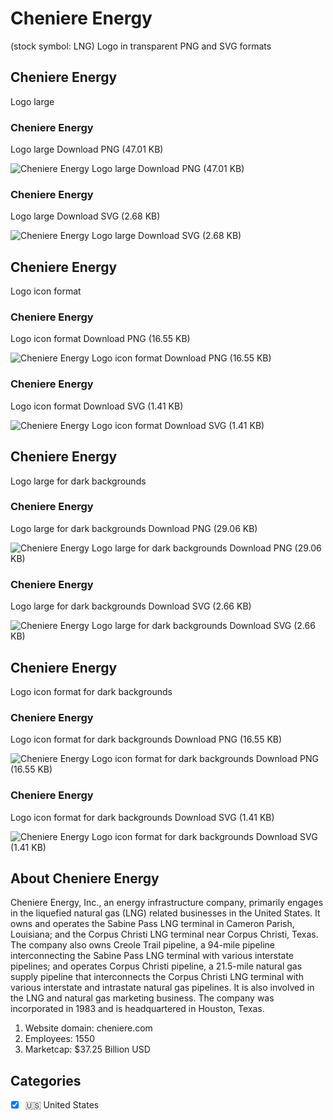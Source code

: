 # Cheniere Energy
 (stock symbol: LNG) Logo in transparent PNG and SVG formats

## Cheniere Energy
 Logo large

### Cheniere Energy
 Logo large Download PNG (47.01 KB)

![Cheniere Energy
 Logo large Download PNG (47.01 KB)](/img/orig/LNG_BIG-1dbf3343.png)

### Cheniere Energy
 Logo large Download SVG (2.68 KB)

![Cheniere Energy
 Logo large Download SVG (2.68 KB)](/img/orig/LNG_BIG-6574bcc2.svg)

## Cheniere Energy
 Logo icon format

### Cheniere Energy
 Logo icon format Download PNG (16.55 KB)

![Cheniere Energy
 Logo icon format Download PNG (16.55 KB)](/img/orig/LNG-053b8ddd.png)

### Cheniere Energy
 Logo icon format Download SVG (1.41 KB)

![Cheniere Energy
 Logo icon format Download SVG (1.41 KB)](/img/orig/LNG-063c1492.svg)

## Cheniere Energy
 Logo large for dark backgrounds

### Cheniere Energy
 Logo large for dark backgrounds Download PNG (29.06 KB)

![Cheniere Energy
 Logo large for dark backgrounds Download PNG (29.06 KB)](/img/orig/LNG_BIG.D-eb5fa025.png)

### Cheniere Energy
 Logo large for dark backgrounds Download SVG (2.66 KB)

![Cheniere Energy
 Logo large for dark backgrounds Download SVG (2.66 KB)](/img/orig/LNG_BIG.D-580bfd5b.svg)

## Cheniere Energy
 Logo icon format for dark backgrounds

### Cheniere Energy
 Logo icon format for dark backgrounds Download PNG (16.55 KB)

![Cheniere Energy
 Logo icon format for dark backgrounds Download PNG (16.55 KB)](/img/orig/LNG.D-46c0e2c1.png)

### Cheniere Energy
 Logo icon format for dark backgrounds Download SVG (1.41 KB)

![Cheniere Energy
 Logo icon format for dark backgrounds Download SVG (1.41 KB)](/img/orig/LNG.D-3edee42e.svg)

## About Cheniere Energy


Cheniere Energy, Inc., an energy infrastructure company, primarily engages in the liquefied natural gas (LNG) related businesses in the United States. It owns and operates the Sabine Pass LNG terminal in Cameron Parish, Louisiana; and the Corpus Christi LNG terminal near Corpus Christi, Texas. The company also owns Creole Trail pipeline, a 94-mile pipeline interconnecting the Sabine Pass LNG terminal with various interstate pipelines; and operates Corpus Christi pipeline, a 21.5-mile natural gas supply pipeline that interconnects the Corpus Christi LNG terminal with various interstate and intrastate natural gas pipelines. It is also involved in the LNG and natural gas marketing business. The company was incorporated in 1983 and is headquartered in Houston, Texas.

1. Website domain: cheniere.com
2. Employees: 1550
3. Marketcap: $37.25 Billion USD


## Categories
- [x] 🇺🇸 United States

